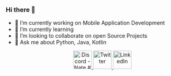 ### Hi there 👋


- 🔭 I’m currently working on Mobile Application Development
- 🌱 I’m currently learning 
- 👯 I’m looking to collaborate on open Source Projects
- 💬 Ask me about Python, Java, Kotlin

<p align="center">
  <a href="https://discord.gg/WjEFnzC">
    <img alt="Discord - Nate.#6063" title="Discord -Nate.#6063" title="" height="48" width="48" src="assets/discord.svg">
  </a>
  <a href="https://twitter.com/JB_NathanFdo">
    <img alt="Twitter" title="Twitter" height="48" width="48" src="assets/twitter.svg">
  </a>
  <a href="https://www.linkedin.com/in/nathan-fernando-140609222">
    <img alt="LinkedIn" title="LinkedIn" height="48" width="48" src="assets/linkedin.svg">
  </a>
</p>

